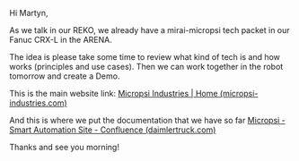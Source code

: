 Hi Martyn,

As we talk in our REKO, we already have a mirai-micropsi tech packet in our Fanuc CRX-L in the ARENA.

The idea is please take some time to review what kind of tech is and how works (principles and use cases). Then we can work together in the robot tomorrow and create a Demo.

This is the main website link: [Micropsi Industries | Home (micropsi-industries.com)](https://deu01.safelinks.protection.outlook.com/?url=https%3A%2F%2Fwww.micropsi-industries.com%2F&data=05%7C02%7Cmartyn_devin.somba%40daimlertruck.com%7Ca1bbfa67b18e41b1b47008dc15daff39%7C505cca535750413495018d52d5df3cd1%7C0%7C0%7C638409277521772316%7CUnknown%7CTWFpbGZsb3d8eyJWIjoiMC4wLjAwMDAiLCJQIjoiV2luMzIiLCJBTiI6Ik1haWwiLCJXVCI6Mn0%3D%7C3000%7C%7C%7C&sdata=Vfe9PZIMpkbxCEbbOlm8KF3bqol4tnlmPFY0m1o4S2Q%3D&reserved=0)

And this is where we put the documentation that we have so far [Micropsi - Smart Automation Site - Confluence (daimlertruck.com)](https://deu01.safelinks.protection.outlook.com/?url=https%3A%2F%2Fcon.t3.daimlertruck.com%2Fdisplay%2FSMAAU%2FMicropsi&data=05%7C02%7Cmartyn_devin.somba%40daimlertruck.com%7Ca1bbfa67b18e41b1b47008dc15daff39%7C505cca535750413495018d52d5df3cd1%7C0%7C0%7C638409277521782430%7CUnknown%7CTWFpbGZsb3d8eyJWIjoiMC4wLjAwMDAiLCJQIjoiV2luMzIiLCJBTiI6Ik1haWwiLCJXVCI6Mn0%3D%7C3000%7C%7C%7C&sdata=6bkXhUQymyAtZEogsLOmvmweebzAOPMdE0xABpEEZ18%3D&reserved=0)

Thanks and see you morning!